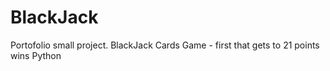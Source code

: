 # BlackJack
Portofolio small project.
BlackJack Cards Game - first that gets to 21 points wins
Python
